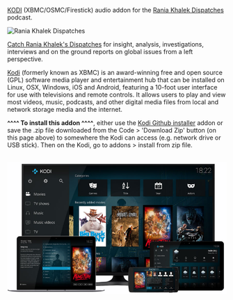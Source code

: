 <a href="https://kodi.tv">KODI<a> (XBMC/OSMC/Firestick) audio addon for the <a href="http://breakthroughnews.org">Rania Khalek Dispatches</a> podcast.<br>

<img src="https://storage.buzzsprout.com/variants/3ny3yresi3694lge2ji2aisxq7vz/f81607a3cd537406cf0cf506c726bfe2824c5e584c9e9dc5e04e42436c820a79.jpg" width="300" height="300" alt="Rania Khalek Dispatches"><br>

<a href="http://breakthroughnews.org">Catch Rania Khalek's Dispatches</a> for insight, analysis, investigations, interviews and on the ground reports on global issues from a left perspective.<br>

<a href="https://www.kodi.tv">Kodi</a> (formerly known as XBMC) is an award-winning free and open source (GPL) software media player and entertainment hub that can be installed on Linux, OSX, Windows, iOS and Android, featuring a 10-foot user interface for use with televisions and remote controls. It allows users to play and view most videos, music, podcasts, and other digital media files from local and network storage media and the internet.<br>

<b>^^^^ To install this addon ^^^^</b>, either use the <a href="https://www.tvaddons.co/github-browser-kodi/">Kodi Github installer</a> addon or save the .zip file downloaded from the Code > 'Download Zip' button (on this page above) to somewhere the Kodi can access (e.g. network drive or USB stick). Then on the Kodi, go to addons > install from zip file.<br>

<br><a href="https://www.kodi.tv"><img src="https://github.com/leopheard/Audio-Podcasts/blob/master/resources/media/about--devices.jpg?raw=true">
